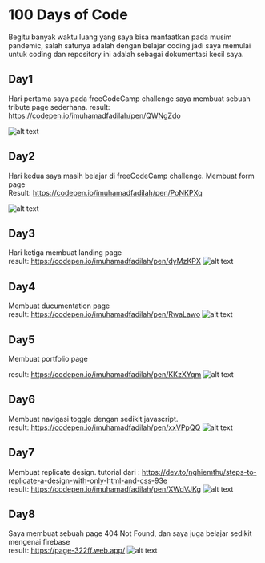 # 100 Days of Code
Begitu banyak waktu luang yang saya bisa manfaatkan pada musim pandemic, salah satunya adalah dengan belajar coding
jadi saya memulai untuk coding dan repository ini adalah sebagai dokumentasi kecil saya. 

## Day1
Hari pertama saya pada freeCodeCamp challenge saya membuat sebuah tribute page sederhana.
result: https://codepen.io/imuhamadfadilah/pen/QWNgZdo

![alt text](https://github.com/ilhammfadilah/100DaysOfCode/blob/master/image/1.png "day1 challenge")

## Day2
Hari kedua saya masih belajar di freeCodeCamp challenge. Membuat form page
\
Result: https://codepen.io/imuhamadfadilah/pen/PoNKPXq

![alt text](https://github.com/ilhammfadilah/100DaysOfCode/blob/master/image/2.png "day2 challenge")

## Day3
Hari ketiga membuat landing page
\
result: https://codepen.io/imuhamadfadilah/pen/dyMzKPX
![alt text](https://github.com/ilhammfadilah/100DaysOfCode/blob/master/image/3.png "day3 challenge")

## Day4
Membuat ducumentation page
\
result: https://codepen.io/imuhamadfadilah/pen/RwaLawo
![alt text](https://github.com/ilhammfadilah/100DaysOfCode/blob/master/image/4.png "day4 challenge")

## Day5
Membuat portfolio page

result: https://codepen.io/imuhamadfadilah/pen/KKzXYqm
![alt text](https://github.com/ilhammfadilah/100DaysOfCode/blob/master/image/5.png "day5 challenge")

## Day6
Membuat navigasi toggle dengan sedikit javascript.
\
result: https://codepen.io/imuhamadfadilah/pen/xxVPpQQ
![alt text](https://github.com/ilhammfadilah/100DaysOfCode/blob/master/image/6.png "day6 challenge")

## Day7
Membuat replicate design. tutorial dari : https://dev.to/nghiemthu/steps-to-replicate-a-design-with-only-html-and-css-93e
\
result: https://codepen.io/imuhamadfadilah/pen/XWdVJKg
![alt text](https://github.com/ilhammfadilah/100DaysOfCode/blob/master/image/7.png "day7 challenge")

## Day8
Saya membuat sebuah page 404 Not Found, dan saya juga belajar sedikit mengenai firebase
\
result: https://page-322ff.web.app/
![alt text](https://github.com/ilhammfadilah/100DaysOfCode/blob/master/image/8.png "day8 challenge")